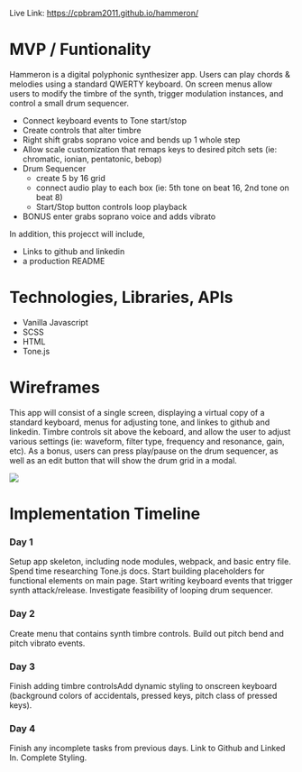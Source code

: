 Live Link:
https://cpbram2011.github.io/hammeron/



# MVP / Funtionality 
Hammeron is a digital polyphonic synthesizer app. Users can play chords & melodies using a standard QWERTY keyboard. On screen menus allow users to modify the timbre of the synth, trigger modulation instances, and control a small drum sequencer.
 * Connect keyboard events to Tone start/stop 
 * Create controls that alter timbre 
 * Right shift grabs soprano voice and bends up 1 whole step 
 * Allow scale customization that remaps keys to desired pitch sets (ie: chromatic, ionian, pentatonic, bebop)
 * Drum Sequencer 
    * create 5 by 16 grid 
    * connect audio play to each box (ie: 5th tone on beat 16, 2nd tone on beat 8)
    * Start/Stop button controls loop playback
  * BONUS enter grabs soprano voice and adds vibrato
    
 
 In addition, this projecct will include,
 * Links to github and linkedin
 * a production README


# Technologies, Libraries, APIs
* Vanilla Javascript
* SCSS
* HTML
* Tone.js

# Wireframes
This app will consist of a single screen, displaying a virtual copy of a standard keyboard, menus for adjusting tone, and linkes to github and linkedin. Timbre controls sit above the keboard, and allow the user to adjust various settings (ie: waveform, filter type, frequency and resonance, gain, etc). As a bonus, users can press play/pause on the drum sequencer, as well as an edit button that will show the drum grid in a modal.


![](https://contrafact-seeds.s3.us-east-2.amazonaws.com/wireframe.PNG)



# Implementation Timeline
### Day 1
Setup app skeleton, including node modules, webpack, and basic entry file. Spend time researching Tone.js docs. Start building placeholders for functional elements on main page. Start writing keyboard events that trigger synth attack/release. Investigate feasibility of looping drum sequencer.

### Day 2
Create menu that contains synth timbre controls. Build out pitch bend and pitch vibrato events.

### Day 3
Finish adding timbre controlsAdd dynamic styling to onscreen keyboard (background colors of accidentals, pressed keys, pitch class of pressed keys). 

### Day 4
Finish any incomplete tasks from previous days. Link to Github and Linked In. Complete Styling. 
